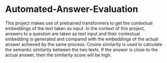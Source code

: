 # Automated-Answer-Evaluation
This project makes use of pretrained transformers to get the contextual embeddings of the text taken as input.
In the context of this project, answers to a question are taken as text input and their contextual embedding is
generated and compared with the embeddings of the actual answer achieved by the same process. Cosine similarity is used
to calculate the semantic similarity between the two texts. If the answer is close to the actual answer, then the similarity
score will be high.

